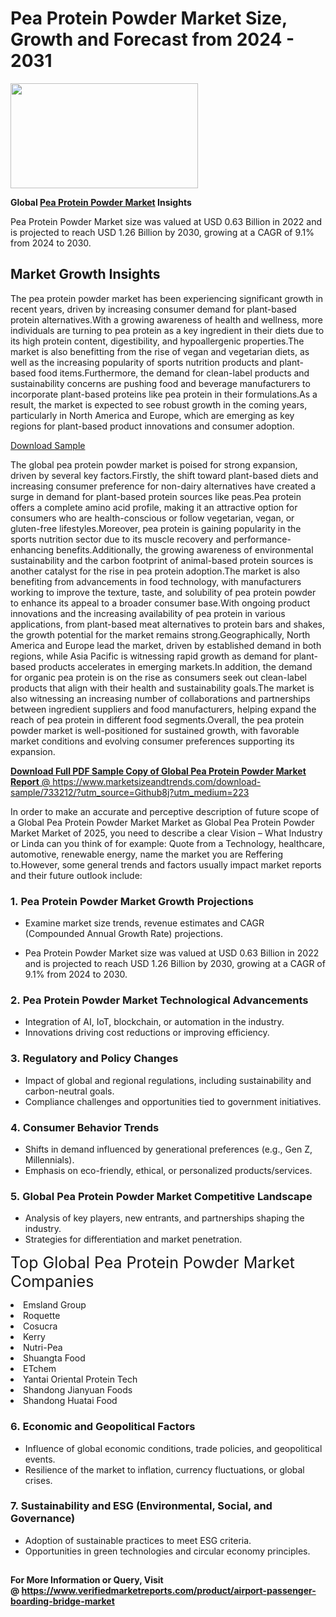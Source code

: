 <H1>Pea Protein Powder Market Size, Growth and Forecast from 2024 - 2031</H1><img class="aligncenter size-medium wp-image-584254" src="https://thirdeyenews.in/wp-content/uploads/2024/09/Global-Market-Research-300x168.jpeg" alt="" width="300" height="168" /><p><strong>Global&nbsp;<a href="https://www.marketsizeandtrends.com/download-sample/733212/?utm_source=Github8j?utm_medium=223">Pea Protein Powder Market</a> Insights</strong></p><p>Pea Protein Powder Market size was valued at USD 0.63 Billion in 2022 and is projected to reach USD 1.26 Billion by 2030, growing at a CAGR of 9.1% from 2024 to 2030.</p><p><h2>Market Growth Insights</h2> <p>The pea protein powder market has been experiencing significant growth in recent years, driven by increasing consumer demand for plant-based protein alternatives.With a growing awareness of health and wellness, more individuals are turning to pea protein as a key ingredient in their diets due to its high protein content, digestibility, and hypoallergenic properties.The market is also benefitting from the rise of vegan and vegetarian diets, as well as the increasing popularity of sports nutrition products and plant-based food items.Furthermore, the demand for clean-label products and sustainability concerns are pushing food and beverage manufacturers to incorporate plant-based proteins like pea protein in their formulations.As a result, the market is expected to see robust growth in the coming years, particularly in North America and Europe, which are emerging as key regions for plant-based product innovations and consumer adoption.</p> <p><a href="#">Download Sample</a></p> <p>The global pea protein powder market is poised for strong expansion, driven by several key factors.Firstly, the shift toward plant-based diets and increasing consumer preference for non-dairy alternatives have created a surge in demand for plant-based protein sources like peas.Pea protein offers a complete amino acid profile, making it an attractive option for consumers who are health-conscious or follow vegetarian, vegan, or gluten-free lifestyles.Moreover, pea protein is gaining popularity in the sports nutrition sector due to its muscle recovery and performance-enhancing benefits.Additionally, the growing awareness of environmental sustainability and the carbon footprint of animal-based protein sources is another catalyst for the rise in pea protein adoption.The market is also benefiting from advancements in food technology, with manufacturers working to improve the texture, taste, and solubility of pea protein powder to enhance its appeal to a broader consumer base.With ongoing product innovations and the increasing availability of pea protein in various applications, from plant-based meat alternatives to protein bars and shakes, the growth potential for the market remains strong.Geographically, North America and Europe lead the market, driven by established demand in both regions, while Asia Pacific is witnessing rapid growth as demand for plant-based products accelerates in emerging markets.In addition, the demand for organic pea protein is on the rise as consumers seek out clean-label products that align with their health and sustainability goals.The market is also witnessing an increasing number of collaborations and partnerships between ingredient suppliers and food manufacturers, helping expand the reach of pea protein in different food segments.Overall, the pea protein powder market is well-positioned for sustained growth, with favorable market conditions and evolving consumer preferences supporting its expansion.<p><a href="#"></p><p><span class=""><strong>Download Full PDF Sample Copy of Global Pea Protein Powder Market Report</strong> @ <a href="https://www.marketsizeandtrends.com/download-sample/733212/?utm_source=Github8j?utm_medium=223" target="_blank">https://www.marketsizeandtrends.com/download-sample/733212/?utm_source=Github8j?utm_medium=223</a></span></p><p>In order to make an accurate and perceptive description of future scope of a Global&nbsp;Pea Protein Powder Market Market as Global&nbsp;Pea Protein Powder Market Market of 2025, you need to describe a clear Vision &ndash; What Industry or Linda can you think of for example: Quote from a Technology, healthcare, automotive, renewable energy, name the market you are Reffering to.However, some general trends and factors usually impact market reports and their future outlook include:</p><h3>1.&nbsp;<strong>Pea Protein Powder Market Growth Projections</strong></h3><ul><li>Examine market size trends, revenue estimates and CAGR (Compounded Annual Growth Rate) projections.</li><li><p>Pea Protein Powder Market size was valued at USD 0.63 Billion in 2022 and is projected to reach USD 1.26 Billion by 2030, growing at a CAGR of 9.1% from 2024 to 2030.</p></li></ul><h3>2.&nbsp;<strong>Pea Protein Powder Market Technological Advancements</strong></h3><ul><li>Integration of AI, IoT, blockchain, or automation in the industry.</li><li>Innovations driving cost reductions or improving efficiency.</li></ul><h3>3.&nbsp;<strong>Regulatory and Policy Changes</strong></h3><ul><li>Impact of global and regional regulations, including sustainability and carbon-neutral goals.</li><li>Compliance challenges and opportunities tied to government initiatives.</li></ul><h3>4.&nbsp;<strong>Consumer Behavior Trends</strong></h3><ul><li>Shifts in demand influenced by generational preferences (e.g., Gen Z, Millennials).</li><li>Emphasis on eco-friendly, ethical, or personalized products/services.</li></ul><h3>5.&nbsp;<strong>Global Pea Protein Powder Market Competitive Landscape</strong></h3><ul><li>Analysis of key players, new entrants, and partnerships shaping the industry.</li><li>Strategies for differentiation and market penetration.</li></ul><p data-pm-slice="1 1 []"><span style="color: inherit; font-family: inherit; font-size: 25px;">Top Global Pea Protein Powder Market Companies</span></p><div class="" data-test-id=""><p><li>Emsland Group</li><li> Roquette</li><li> Cosucra</li><li> Kerry</li><li> Nutri-Pea</li><li> Shuangta Food</li><li> ETchem</li><li> Yantai Oriental Protein Tech</li><li> Shandong Jianyuan Foods</li><li> Shandong Huatai Food</li></p></div><h3>6.&nbsp;<strong>Economic and Geopolitical Factors</strong></h3><ul><li>Influence of global economic conditions, trade policies, and geopolitical events.</li><li>Resilience of the market to inflation, currency fluctuations, or global crises.</li></ul><h3>7.&nbsp;<strong>Sustainability and ESG (Environmental, Social, and Governance)</strong></h3><ul><li>Adoption of sustainable practices to meet ESG criteria.</li><li>Opportunities in green technologies and circular economy principles.</li></ul><h2><strong style="font-size: 14px;">For More Information or Query, Visit @&nbsp;</strong><a style="background-color: #ffffff; font-size: 14px;" href="https://www.marketsizeandtrends.com/report/pea-protein-powder-market/" target="_blank">https://www.verifiedmarketreports.com/product/airport-passenger-boarding-bridge-market</a></h2>